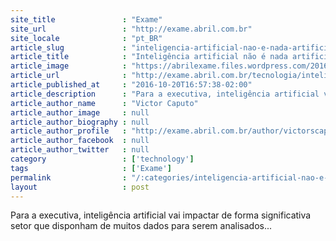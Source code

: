 ```yaml
---
site_title               : "Exame"
site_url                 : "http://exame.abril.com.br"
site_locale              : "pt_BR"
article_slug             : "inteligencia-artificial-nao-e-nada-artificial-diz-ceo-da-ibm"
article_title            : "Inteligência artificial não é nada artificial, diz CEO da IBM"
article_image            : "https://abrilexame.files.wordpress.com/2016/09/size_960_16_9_ibm20.jpg?quality=70&strip=all&w=960"
article_url              : "http://exame.abril.com.br/tecnologia/inteligencia-artificial-nao-tem-nada-de-artificial-diz-ceo-da-ibm/"
article_published_at     : "2016-10-20T16:57:38-02:00"
article_description      : "Para a executiva, inteligência artificial vai impactar de forma significativa setor que disponham de muitos dados para serem analisados..."
article_author_name      : "Victor Caputo"
article_author_image     : null
article_author_biography : null
article_author_profile   : "http://exame.abril.com.br/author/victorscaputo/"
article_author_facebook  : null
article_author_twitter   : null
category                 : ['technology']
tags                     : ['Exame']
permalink                : "/:categories/inteligencia-artificial-nao-e-nada-artificial-diz-ceo-da-ibm/"
layout                   : post
---
```


Para a executiva, inteligência artificial vai impactar de forma significativa setor que disponham de muitos dados para serem analisados...
